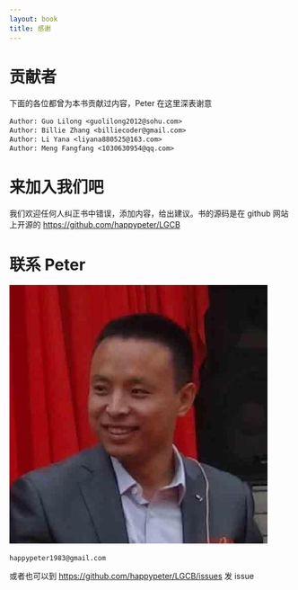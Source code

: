 ```yaml
---
layout: book
title: 感谢
---
```


# 贡献者

下面的各位都曾为本书贡献过内容，Peter 在这里深表谢意

	Author: Guo Lilong <guolilong2012@sohu.com>
	Author: Billie Zhang <billiecoder@gmail.com>
	Author: Li Yana <liyana880525@163.com>
	Author: Meng Fangfang <1030630954@qq.com>

# 来加入我们吧

我们欢迎任何人纠正书中错误，添加内容，给出建议。书的源码是在 github 网站上开源的 <https://github.com/happypeter/LGCB>

# 联系 Peter

![](images/peter.png)

    happypeter1983@gmail.com

或者也可以到 <https://github.com/happypeter/LGCB/issues> 发 issue
